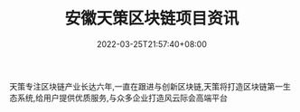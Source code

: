 ﻿---
weight: 
title: "安徽天策区块链项目资讯"
description: "天策专注区块链产业长达六年,一直在跟进与创新区块链,天策将打造区块链第一生态系统,给用户提供优质服务,与众多企业打造风云际会高端平台"
date: 2022-03-25T21:57:40+08:00
lastmod: 2022-03-25T16:45:40+08:00
draft: false
authors: ["Metabd"]
featuredImage: "anhuitiancequkuailianxiangmuzixun.jpg"
link: ""
tags: ["微信公众号","安徽天策区块链项目资讯"]
categories: ["navigation"]
navigation: ["微信公众号"]
lightgallery: true
toc: true
pinned: false
recommend: false
recommend1: false
---
天策专注区块链产业长达六年,一直在跟进与创新区块链,天策将打造区块链第一生态系统,给用户提供优质服务,与众多企业打造风云际会高端平台
